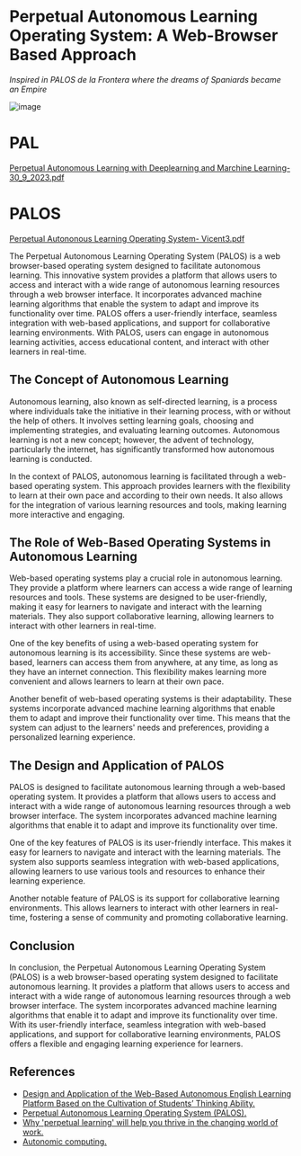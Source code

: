 # Perpetual Autonomous Learning Operating System: A Web-Browser Based Approach 
*Inspired in PALOS de la Frontera where the dreams of Spaniards became an Empire*

![image](https://github.com/notvicent3/PALOS/assets/132854638/56b584e5-5821-4177-9dc3-3870f73fc6de)

# PAL
[Perpetual Autonomous Learning with Deeplearning and Marchine Learning-30_9_2023.pdf](https://github.com/notvicent3/PALOS/files/12774845/Perpetual.Autonomous.Learning.with.Deeplearning.and.Marchine.Learning-30_9_2023.pdf)

# PALOS

[Perpetual Autononous Learning Operating System- Vicent3.pdf](https://github.com/notvicent3/PALOS/files/13597289/Perpetual.Autononous.Learning.Operating.System-.Vicent3.pdf)

The Perpetual Autonomous Learning Operating System (PALOS) is a web browser-based operating system designed to facilitate autonomous learning. This innovative system provides a platform that allows users to access and interact with a wide range of autonomous learning resources through a web browser interface. It incorporates advanced machine learning algorithms that enable the system to adapt and improve its functionality over time. PALOS offers a user-friendly interface, seamless integration with web-based applications, and support for collaborative learning environments. With PALOS, users can engage in autonomous learning activities, access educational content, and interact with other learners in real-time.

## The Concept of Autonomous Learning 

Autonomous learning, also known as self-directed learning, is a process where individuals take the initiative in their learning process, with or without the help of others. It involves setting learning goals, choosing and implementing strategies, and evaluating learning outcomes. Autonomous learning is not a new concept; however, the advent of technology, particularly the internet, has significantly transformed how autonomous learning is conducted.

In the context of PALOS, autonomous learning is facilitated through a web-based operating system. This approach provides learners with the flexibility to learn at their own pace and according to their own needs. It also allows for the integration of various learning resources and tools, making learning more interactive and engaging.

## The Role of Web-Based Operating Systems in Autonomous Learning 

Web-based operating systems play a crucial role in autonomous learning. They provide a platform where learners can access a wide range of learning resources and tools. These systems are designed to be user-friendly, making it easy for learners to navigate and interact with the learning materials. They also support collaborative learning, allowing learners to interact with other learners in real-time.

One of the key benefits of using a web-based operating system for autonomous learning is its accessibility. Since these systems are web-based, learners can access them from anywhere, at any time, as long as they have an internet connection. This flexibility makes learning more convenient and allows learners to learn at their own pace.

Another benefit of web-based operating systems is their adaptability. These systems incorporate advanced machine learning algorithms that enable them to adapt and improve their functionality over time. This means that the system can adjust to the learners' needs and preferences, providing a personalized learning experience.

## The Design and Application of PALOS 

PALOS is designed to facilitate autonomous learning through a web-based operating system. It provides a platform that allows users to access and interact with a wide range of autonomous learning resources through a web browser interface. The system incorporates advanced machine learning algorithms that enable it to adapt and improve its functionality over time.

One of the key features of PALOS is its user-friendly interface. This makes it easy for learners to navigate and interact with the learning materials. The system also supports seamless integration with web-based applications, allowing learners to use various tools and resources to enhance their learning experience.

Another notable feature of PALOS is its support for collaborative learning environments. This allows learners to interact with other learners in real-time, fostering a sense of community and promoting collaborative learning.

## Conclusion 

In conclusion, the Perpetual Autonomous Learning Operating System (PALOS) is a web browser-based operating system designed to facilitate autonomous learning. It provides a platform that allows users to access and interact with a wide range of autonomous learning resources through a web browser interface. The system incorporates advanced machine learning algorithms that enable it to adapt and improve its functionality over time. With its user-friendly interface, seamless integration with web-based applications, and support for collaborative learning environments, PALOS offers a flexible and engaging learning experience for learners.

## References 

- [Design and Application of the Web-Based Autonomous English Learning Platform Based on the Cultivation of Students’ Thinking Ability.](https://link.springer.com/chapter/10.1007/978-981-15-3250-4_188)  
- [Perpetual Autonomous Learning Operating System (PALOS).](https://ieeexplore.ieee.org/document/1503138/) 
- [Why 'perpetual learning' will help you thrive in the changing world of work.](https://www.weforum.org/agenda/2019/03/continuous-learning-changing-world-work/) 
- [Autonomic computing.](https://en.wikipedia.org/wiki/Autonomic_computing) 
